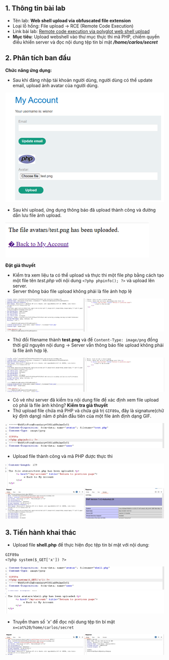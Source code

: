 ## 1. Thông tin bài lab
- Tên lab: **Web shell upload via obfuscated file extension**
- Loại lỗ hổng: File upload -> RCE (Remote Code Execution)
- Link bài lab: [Remote code execution via polyglot web shell upload](https://portswigger.net/web-security/file-upload/lab-file-upload-remote-code-execution-via-polyglot-web-shell-upload)
- **Mục tiêu**: Upload webshell vào thư mục thực thi mã PHP, chiếm quyền điều khiển server và đọc nội dung tệp tin bí mật _**/home/carlos/secret**_
## 2. Phân tích ban đầu
**Chức năng ứng dụng:** 
- Sau khi đăng nhập tài khoản người dùng, người dùng có thể update email, upload ảnh avatar của người dùng.

![img1](./img/lab1/img1.png)

- Sau khi upload, ứng dụng thông báo đã upload thành công và đường dẫn lưu file ảnh upload.

![img2](./img/lab1/img2.png)

**Đặt giả thuyết**
-	Kiểm tra xem liệu ta có thể upload và thực thi một file php bằng cách tạo một file tên _test.php_ với nội dung `<?php phpinfo(); ?>` và upload lên server.
-	Server thông báo file upload không phải là file ảnh hợp lệ

![img3](./img/lab6/img1.png)

- Thử đổi filename thành **test.png** và để `Content-Type: image/png` đồng thời giữ nguyên nội dung -> Server vẫn thông báo file upload không phải là file ảnh hợp lệ.

![img4](./img/lab6/img2.png)

- Có vẻ như server đã kiểm tra nội dung file để xác định xem file upload có phải là file ảnh không?
**Kiểm tra giả thuyết**
- Thử upload file chứa mã PHP và chứa giá trị `GIF89a`, đây là signature(chữ ký định dạng) nằm ở phần đầu tiên của một file ảnh định dạng GIF.

![img5](./img/lab6/img3.png)

- Upload file thành công và mã PHP được thực thi

![img6](./img/lab6/img4.png)
![img7](./img/lab6/img5.png)

## 3. Tiến hành khai thác
- Upload file **shell.php** để thực hiện đọc tệp tin bí mật với nội dung:
```
GIF89a
<?php system($_GET['x']) ?>
```
![img8](./img/lab6/img6.png)
![img9](./img/lab6/img7.png)

- Truyền tham số *'x'* để đọc nội dung tệp tin bí mật `x=cat%20/home/carlos/secret`

![img10](./img/lab6/img8.png)

